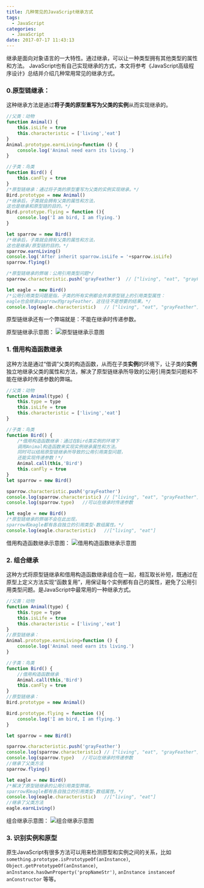 ```yaml
---
title: 几种常见的JavaScript继承方式
tags:
  - JavaScript
categories:
  - JavaScript
date: 2017-07-17 11:43:13
---
```

继承是面向对象语言的一大特性。通过继承，可以让一种类型拥有其他类型的属性和方法。
JavaScript也有自己实现继承的方式，本文将参考《JavaScript高级程序设计》总结并介绍几种常用常见的继承方式。
<!--more-->

### 0.原型链继承：
这种继承方法是通过**将子类的原型重写为父类的实例**从而实现继承的。
``` javascript
//父类：动物
function Animal() {
    this.isLife = true
    this.characteristic = ['living','eat']
}
Animal.prototype.earnLiving=function () {
    console.log('Animal need earn its living.')
}

//子类：鸟类
function Bird() {
    this.canFly = true
}
/*原型链继承：通过将子类的原型重写为父类的实例实现继承。*/
Bird.prototype = new Animal()
/*继承后，子类就会拥有父类的属性和方法，
这也是继承和原型链的目的。*/
Bird.prototype.flying = function (){
    console.log('I am bird, I am flying.')
}

let sparrow = new Bird()
/*继承后，子类就会拥有父类的属性和方法，
这也是继承/原型链的目的。*/
sparrow.earnLiving()
console.log('After inherit sparrow.isLife = '+sparrow.isLife)
sparrow.flying()

/*原型链继承的弊端：公用引用类型问题*/
sparrow.characteristic.push('grayFeather')  // ["living", "eat", "grayFeather"]

let eagle = new Bird()
/*公用引用类型问题是指，子类的所有实例都会共享原型链上的引用类型属性：
eagle也会继承sparrow的grayFeather，这往往不是想要的结果。*/
console.log(eagle.characteristic)   // ["living", "eat", "grayFeather"]
```
原型链继承还有一个弊端就是：不能在继承时传递参数。

原型链继承示意图：
![原型链继承示意图]()

### 1. 借用构造函数继承
这种方法是通过“借调”父类的构造函数，从而在子类**实例**的环境下，让子类的**实例**独立地继承父类的属性和方法，解决了原型链继承所导致的公用引用类型问题和不能在继承时传递参数的弊端。
``` javascript
//父类：动物
function Animal(type) {
    this.type = type
    this.isLife = true
    this.characteristic = ['living','eat']
}

//子类：鸟类
function Bird() {
    /*借用构造函数继承：通过在Bird类实例的环境下
    调用Animal构造函数来实现实例继承属性和方法。
    同时可以结局原型链继承所导致的公用引用类型问题，
    还能实现传递参数！*/
    Animal.call(this,'Bird')
    this.canFly = true
}
let sparrow = new Bird()

sparrow.characteristic.push('grayFeather')
console.log(sparrow.characteristic) // ["living", "eat", "grayFeather"]
console.log(sparrow.type)   //可以在继承时传递参数

let eagle = new Bird()
/*原型链继承的弊端不会在此出现，
sparrow和eagle都有各自独立的引用类型-数组属性。*/
console.log(eagle.characteristic)   //["living", "eat"]
```

借用构造函数继承示意图：
![借用构造函数继承示意图]()

### 2. 组合继承
这种方式将原型链继承和借用构造函数继承组合在一起，相互取长补短，既通过在原型上定义方法实现“函数复用”，用保证每个实例都有自己的属性，避免了公用引用类型问题。是JavaScript中最常用的一种继承方式。
``` javascript
//父类：动物
function Animal(type) {
    this.type = type
    this.isLife = true
    this.characteristic = ['living','eat']
}
//原型链继承：
Animal.prototype.earnLiving=function () {
    console.log('Animal need earn its living.')
}

//子类：鸟类
function Bird() {
    //借用构造函数继承
    Animal.call(this,'Bird')
    this.canFly = true
}
//原型链继承：
Bird.prototype = new Animal()

Bird.prototype.flying = function (){
    console.log('I am bird, I am flying.')
}

let sparrow = new Bird()

sparrow.characteristic.push('grayFeather')
console.log(sparrow.characteristic) // ["living", "eat", "grayFeather"]
console.log(sparrow.type)   //可以在继承时传递参数
//继承了父类方法
sparrow.flying()

let eagle = new Bird()
/*解决了原型链继承的公用引用类型弊端，
sparrow和eagle都有各自独立的引用类型-数组属性。*/
console.log(eagle.characteristic)   //["living", "eat"]
//继承了父类方法
eagle.earnLiving()
```

组合继承示意图：
![组合继承示意图]()


### 3. 识别实例和原型
原生JavaScript有很多方法可以用来检测原型和实例之间的关系，比如`something.prototype.isPrototypeOf(anInstance)`, `Object.getPrototypeOf(anInstance)`, `anInstance.hasOwnProperty('propNameStr')`, `anInstance instanceof anConstructor` 等等。